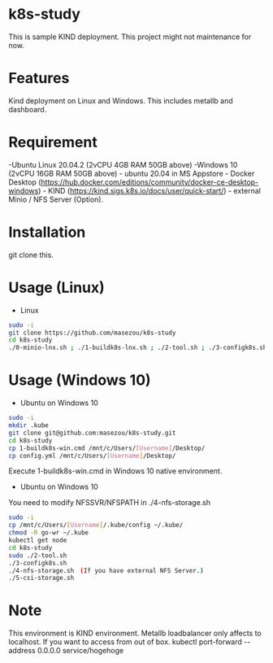 # k8s-study

This is sample KIND deployment. This project might not maintenance for now.

# Features

Kind deployment on Linux and Windows. This includes metallb and dashboard.

# Requirement

  -Ubuntu Linux 20.04.2 (2vCPU 4GB RAM 50GB above)
  -Windows 10 (2vCPU 16GB RAM 50GB above)
    - ubuntu 20.04 in MS Appstore 
    - Docker Desktop (https://hub.docker.com/editions/community/docker-ce-desktop-windows)
    - KIND (https://kind.sigs.k8s.io/docs/user/quick-start/)
    - external Minio / NFS Server (Option).

# Installation

git clone this.



# Usage (Linux)

* Linux
```bash
sudo -i
git clone https://github.com/masezou/k8s-study
cd k8s-study
./0-minio-lnx.sh ; ./1-buildk8s-lnx.sh ; ./2-tool.sh ; ./3-configk8s.sh ; ./4-nfs-storage.sh ; ./5-csi-storage.sh
```

# Usage (Windows 10)

* Ubuntu on Windows 10
```bash
sudo -i
mkdir .kube
git clone git@github.com:masezou/k8s-study.git
cd k8s-study
cp 1-buildk8s-win.cmd /mnt/c/Users/[Username]/Desktop/
cp config.yml /mnt/c/Users/[Username]/Desktop/
```

Execute 1-buildk8s-win.cmd in Windows 10 native environment.

* Ubuntu on Windows 10

You need to modify NFSSVR/NFSPATH in ./4-nfs-storage.sh 

```bash
sudo -i
cp /mnt/c/Users/[Username]/.kube/config ~/.kube/
chmod -R go-wr ~/.kube
kubectl get node
cd k8s-study
sudo ./2-tool.sh
./3-configk8s.sh
./4-nfs-storage.sh　(If you have external NFS Server.)
./5-csi-storage.sh
```

# Note

This environment is KIND environment. Metallb loadbalancer only affects to localhost. If you want to access from out of box. kubectl port-forward --address 0.0.0.0 service/hogehoge
